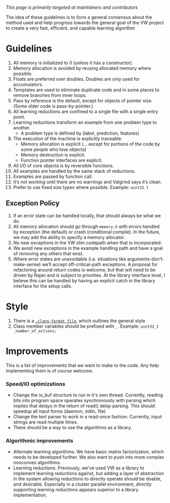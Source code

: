 _This page is primarily targeted at maintainers and contributors_ 

The idea of these guidelines is to form a general consensus about the method used and help progress towards the general goal of the VW project to create a very fast, efficient, and capable learning algorithm

# Guidelines

1. All memory is initialized to 0 (unless it has a constructor).
2. Memory allocation is avoided by reusing allocated memory where possible. 
3. Floats are preferred over doubles.   Doubles are only used for accumulators.
4. Templates are used to eliminate duplicate code and in some places to remove branches from inner loops.
5. Pass by reference is the default, except for objects of pointer size.  (Some older code is pass-by-pointer.)
6. All learning reductions are confined to a single file with a single entry point. 
7. Learning reductions transform an example from one problem type to another.  
    * A problem type is defined by (label, prediction, features)
8. The execution of the machine is explicitly traceable:
    * Memory allocation is explicit (... except for portions of the code by some people who love objects)
    * Memory destruction is explicit.
    * Function pointer interfaces are explicit.
9. All I/O of core objects is by reversible functions.
10. All examples are handled by the same stack of reductions.  
11. Examples are passed by function call.  
12. It’s not working until there are no warnings and Valgrind says it’s clean.
13. Prefer to use fixed size types where possible. Example: `uint32_t`

## Exception Policy
1. If an error state can be handled locally, that should always be what we do.  
2. All memory allocation should go through `memory.h` with errors handled by exception (the default) or crash (conditional compile).  In the future, we may add the ability to specify a memory allocator.
3. No new exceptions in the VW slim codepath when that is incorporated.  
4. We avoid new exceptions in the example handling path and have a goal of removing any others that exist. 
5. Where error states are unavoidable (i.e. situations like arguments-don’t-make-sense) we’ll accept off-critical-path exceptions.  A proposal for refactoring around return codes is welcome, but that will need to be driven by Rajan and is subject to priorities.  At the library interface level, I believe this can be handled by having an explicit catch in the library interface for the setup calls.

# Style
1. There is a [`.clang-format file`](https://github.com/VowpalWabbit/vowpal_wabbit/blob/master/.clang-format), which outlines the general style
2. Class member variables should be prefixed with `_`. Example: `uint32_t _number_of_actions;`
# Improvements

This is a list of improvements that we want to make to the code.  Any help implementing them is of course welcome.  

### Speed/IO optimizations
- Change the io_buf structure to run in it's own thread.  Currently, reading bits into program space operates synchronously with parsing which implies that delays in the return of read() delay parsing.  This should speedup all input forms (daemon, stdin, file)
- Change the text parser to work in a read-once fashion.  Currently, input strings are read multiple times.
- There should be a way to use the algorithms as a library.

### Algorithmic improvements
- Alternate learning algorithms.  We have basic matrix factorization, which needs to be developed further.  We also want to push into more complex nonconvex algorithms.
- Learning reductions.  Previously, we've used VW as a library to implement learning reductions against, but adding a layer of abstraction in the system allowing reductions to directly operate should be doable, and desirable.  Especially in a cluster parallel environment, directly supporting learning reductions appears superior to a library implementation.

